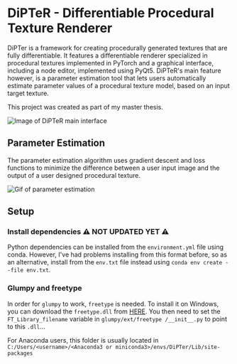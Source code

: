 # DiPTeR - Differentiable Procedural Texture Renderer

DiPTer is a framework for creating procedurally generated textures that are fully differentiable. It features a differentiable renderer specialized in procedural textures implemented in PyTorch and a graphical interface, including a node editor, implemented using PyQt5. DiPTeR's main feature however, is a parameter estimation tool that lets users automatically estimate parameter values of a procedural texture model, based on an input target texture.

This project was created as part of my master thesis.

![Image of DiPTeR main interface](https://imgur.com/TdTj4Us.png)

## Parameter Estimation

The parameter estimation algorithm uses gradient descent and loss functions to minimize the difference between a user input image and the output of a user designed procedural texture.

![Gif of parameter estimation](https://i.imgur.com/pB3s1JE.gif)
 
## Setup

### Install dependencies :warning: NOT UPDATED YET :warning:

Python dependencies can be installed from the `environment.yml` file using conda. However, I've had problems installing from this format before, so as an alternative, install
 from the `env.txt` file instead using `conda env create --file env.txt`.
  
### Glumpy and freetype
In order for `glumpy` to work, `freetype` is needed. To install it on Windows, you can download the `freetype.dll` from 
[HERE](https://github.com/ubawurinna/freetype-windows-binaries/blob/master/win64/freetype.dll). You then need to set the `FT_Library_filename` variable in `glumpy/ext/freetype
/__init__.py` to point to this `.dll`...

For Anaconda users, this folder is usually located in `C:/Users/<username>/<Anaconda3 or miniconda3>/envs/DiPTer/Lib/site-packages`
